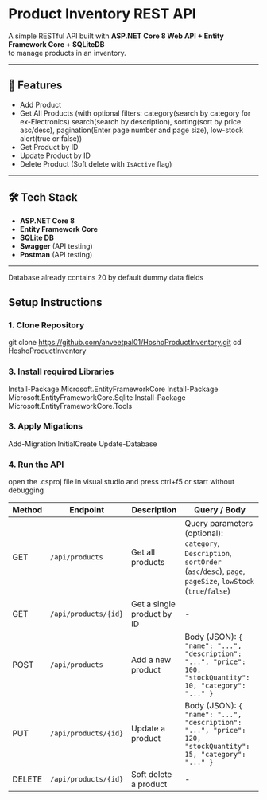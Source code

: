 # Product Inventory REST API

A simple RESTful API built with **ASP.NET Core 8 Web API + Entity Framework Core + SQLiteDB**  
to manage products in an inventory.

---

## 🚀 Features
- Add Product
- Get All Products (with optional filters:
  category(search by category for ex-Electronics)
  search(search by description),
  sorting(sort by price asc/desc),
  pagination(Enter page number and page size),
  low-stock alert(true or false))
- Get Product by ID
- Update Product by ID
- Delete Product (Soft delete with `IsActive` flag)

---

## 🛠️ Tech Stack
- **ASP.NET Core 8**
- **Entity Framework Core**
- **SQLite DB**
- **Swagger** (API testing)
- **Postman** (API testing)

---
Database already contains 20 by default dummy data fields 
## Setup Instructions

### 1. Clone Repository
git clone https://github.com/anveetpal01/HoshoProductInventory.git
cd HoshoProductInventory

### 3. Install required Libraries
Install-Package Microsoft.EntityFrameworkCore
Install-Package Microsoft.EntityFrameworkCore.Sqlite
Install-Package Microsoft.EntityFrameworkCore.Tools


### 3. Apply Migations
Add-Migration InitialCreate
Update-Database

### 4. Run the API
open the .csproj file in visual studio and press ctrl+f5 or start without debugging


| Method | Endpoint             | Description                | Query / Body                                                                                                                        |
| ------ | -------------------- | -------------------------- | ----------------------------------------------------------------------------------------------------------------------------------- |
| GET    | `/api/products`      | Get all products           | Query parameters (optional): `category`, `Description`, `sortOrder` (`asc`/`desc`), `page`, `pageSize`, `lowStock` (`true`/`false`) |
| GET    | `/api/products/{id}` | Get a single product by ID | -                                                                                                                                   |
| POST   | `/api/products`      | Add a new product          | Body (JSON): `{ "name": "...", "description": "...", "price": 100, "stockQuantity": 10, "category": "..." }`                        |
| PUT    | `/api/products/{id}` | Update a product           | Body (JSON): `{ "name": "...", "description": "...", "price": 120, "stockQuantity": 15, "category": "..." }`                        |
| DELETE | `/api/products/{id}` | Soft delete a product      | -                                                                                                                                   |




